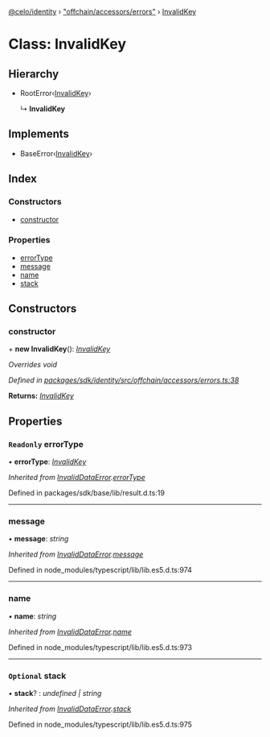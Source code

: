 [@celo/identity](../README.md) › ["offchain/accessors/errors"](../modules/_offchain_accessors_errors_.md) › [InvalidKey](_offchain_accessors_errors_.invalidkey.md)

# Class: InvalidKey

## Hierarchy

* RootError‹[InvalidKey](../enums/_offchain_accessors_errors_.schemaerrortypes.md#invalidkey)›

  ↳ **InvalidKey**

## Implements

* BaseError‹[InvalidKey](../enums/_offchain_accessors_errors_.schemaerrortypes.md#invalidkey)›

## Index

### Constructors

* [constructor](_offchain_accessors_errors_.invalidkey.md#constructor)

### Properties

* [errorType](_offchain_accessors_errors_.invalidkey.md#readonly-errortype)
* [message](_offchain_accessors_errors_.invalidkey.md#message)
* [name](_offchain_accessors_errors_.invalidkey.md#name)
* [stack](_offchain_accessors_errors_.invalidkey.md#optional-stack)

## Constructors

###  constructor

\+ **new InvalidKey**(): *[InvalidKey](_offchain_accessors_errors_.invalidkey.md)*

*Overrides void*

*Defined in [packages/sdk/identity/src/offchain/accessors/errors.ts:38](https://github.com/celo-org/celo-monorepo/blob/master/packages/sdk/identity/src/offchain/accessors/errors.ts#L38)*

**Returns:** *[InvalidKey](_offchain_accessors_errors_.invalidkey.md)*

## Properties

### `Readonly` errorType

• **errorType**: *[InvalidKey](../enums/_offchain_accessors_errors_.schemaerrortypes.md#invalidkey)*

*Inherited from [InvalidDataError](_offchain_accessors_errors_.invaliddataerror.md).[errorType](_offchain_accessors_errors_.invaliddataerror.md#readonly-errortype)*

Defined in packages/sdk/base/lib/result.d.ts:19

___

###  message

• **message**: *string*

*Inherited from [InvalidDataError](_offchain_accessors_errors_.invaliddataerror.md).[message](_offchain_accessors_errors_.invaliddataerror.md#message)*

Defined in node_modules/typescript/lib/lib.es5.d.ts:974

___

###  name

• **name**: *string*

*Inherited from [InvalidDataError](_offchain_accessors_errors_.invaliddataerror.md).[name](_offchain_accessors_errors_.invaliddataerror.md#name)*

Defined in node_modules/typescript/lib/lib.es5.d.ts:973

___

### `Optional` stack

• **stack**? : *undefined | string*

*Inherited from [InvalidDataError](_offchain_accessors_errors_.invaliddataerror.md).[stack](_offchain_accessors_errors_.invaliddataerror.md#optional-stack)*

Defined in node_modules/typescript/lib/lib.es5.d.ts:975
